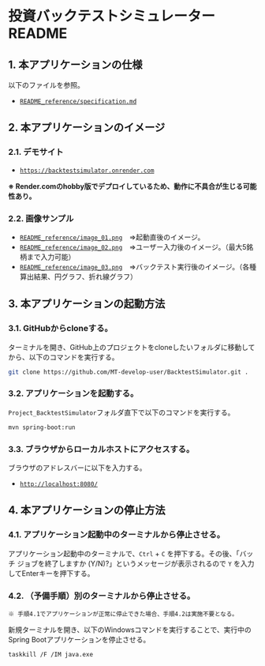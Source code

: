 # 投資バックテストシミュレーター README

## 1. 本アプリケーションの仕様

以下のファイルを参照。
- [`README_reference/specification.md`](README_reference/specification.md)

## 2. 本アプリケーションのイメージ

### 2.1. デモサイト

- [`https://backtestsimulator.onrender.com`](https://backtestsimulator.onrender.com)

**※ Render.comのhobby版でデプロイしているため、動作に不具合が生じる可能性あり。**

### 2.2. 画像サンプル

- [`README_reference/image_01.png`](README_reference/image_01.png)　⇒起動直後のイメージ。
- [`README_reference/image_02.png`](README_reference/image_02.png)　⇒ユーザー入力後のイメージ。（最大5銘柄まで入力可能）
- [`README_reference/image_03.png`](README_reference/image_03.png)　⇒バックテスト実行後のイメージ。（各種算出結果、円グラフ、折れ線グラフ）

## 3. 本アプリケーションの起動方法

### 3.1. GitHubからcloneする。

ターミナルを開き、GitHub上のプロジェクトをcloneしたいフォルダに移動してから、以下のコマンドを実行する。
```sh
git clone https://github.com/MT-develop-user/BacktestSimulator.git .
```

### 3.2. アプリケーションを起動する。

`Project_BacktestSimulator`フォルダ直下で以下のコマンドを実行する。
```sh
mvn spring-boot:run
```

### 3.3. ブラウザからローカルホストにアクセスする。

ブラウザのアドレスバーに以下を入力する。
- [`http://localhost:8080/`](http://localhost:8080/)

## 4. 本アプリケーションの停止方法

### 4.1. アプリケーション起動中のターミナルから停止させる。

アプリケーション起動中のターミナルで、`Ctrl` + `C` を押下する。その後、「バッチ ジョブを終了しますか (Y/N)?」というメッセージが表示されるので `Y` を入力してEnterキーを押下する。

### 4.2. （予備手順）別のターミナルから停止させる。

`※ 手順4.1でアプリケーションが正常に停止できた場合、手順4.2は実施不要となる。`

新規ターミナルを開き、以下のWindowsコマンドを実行することで、実行中のSpring Bootアプリケーションを停止させる。
```sh
taskkill /F /IM java.exe
```